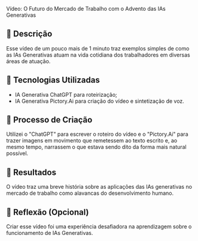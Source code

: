 Vídeo: O Futuro do Mercado de Trabalho com o Advento das IAs Generativas

## 📒 Descrição
Esse vídeo de um pouco mais de 1 minuto traz exemplos simples de como as IAs Generativas atuam na vida cotidiana dos trabalhadores em diversas áreas de atuação.

## 🤖 Tecnologias Utilizadas
* IA Generativa ChatGPT para roteirização;
* IA Generativa Pictory.Ai para criação do vídeo e sintetização de voz.

## 🧐 Processo de Criação
Utilizei o "ChatGPT" para escrever o roteiro do vídeo e o "Pictory.Ai" para trazer imagens em movimento que remetessem ao texto escrito e, ao mesmo tempo, narrassem o que estava sendo dito da forma mais natural possível.

## 🚀 Resultados
O vídeo traz uma breve história sobre as aplicações das IAs generativas no mercado de trabalho como alavancas do desenvolvimento humano.

## 💭 Reflexão (Opcional)
Criar esse vídeo foi uma experiência desafiadora na aprendizagem sobre o funcionamento de IAs Generativas.

